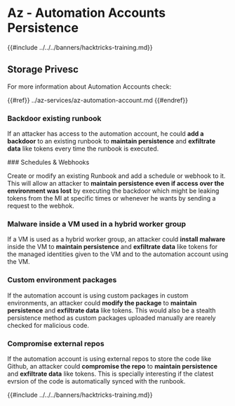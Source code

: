 # Az - Automation Accounts Persistence

{{#include ../../../banners/hacktricks-training.md}}

## Storage Privesc

For more information about Automation Accounts check:

{{#ref}}
../az-services/az-automation-account.md
{{#endref}}


### Backdoor existing runbook

If an attacker has access to the automation account, he could **add a backdoor** to an existing runbook to **maintain persistence** and **exfiltrate data** like tokens every time the runbook is executed.

### Schedules & Webhooks

Create or modify an existing Runbook and add a schedule or webhook to it. This will allow an attacker to **maintain persistence even if access over the environment was lost** by executing the backdoor which might be leaking tokens from the MI at specific times or whenever he wants by sending a request to the webhok.

### Malware inside a VM used in a hybrid worker group

If a VM is used as a hybrid worker group, an attacker could **install malware** inside the VM to **maintain persistence** and **exfiltrate data** like tokens for the managed identities given to the VM and to the automation account using the VM.

### Custom environment packages

If the automation account is using custom packages in custom environments, an attacker could **modify the package** to **maintain persistence** and **exfiltrate data** like tokens. This would also be a stealth persistence method as custom packages uploaded manually are rearely checked for malicious code.

### Compromise external repos

If the automation account is using external repos to store the code like Github, an attacker could **compromise the repo** to **maintain persistence** and **exfiltrate data** like tokens. This is specially interesting if the clatest evrsion of the code is automatically synced with the runbook.


{{#include ../../../banners/hacktricks-training.md}}



